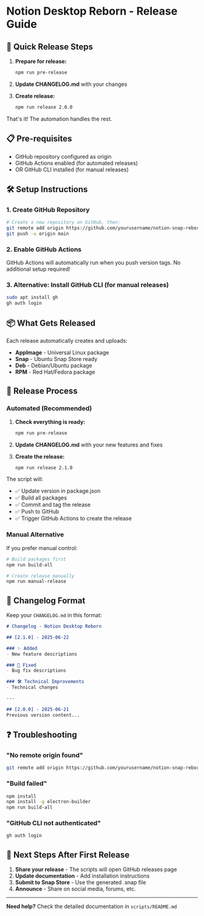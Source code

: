 # Notion Desktop Reborn - Release Guide

## 🚀 Quick Release Steps

1. **Prepare for release:**
   ```bash
   npm run pre-release
   ```

2. **Update CHANGELOG.md** with your changes

3. **Create release:**
   ```bash
   npm run release 2.0.0
   ```

That's it! The automation handles the rest.

## 📋 Pre-requisites

- GitHub repository configured as origin
- GitHub Actions enabled (for automated releases)
- OR GitHub CLI installed (for manual releases)

## 🛠️ Setup Instructions

### 1. Create GitHub Repository

```bash
# Create a new repository on GitHub, then:
git remote add origin https://github.com/yourusername/notion-snap-reborn.git
git push -u origin main
```

### 2. Enable GitHub Actions

GitHub Actions will automatically run when you push version tags. No additional setup required!

### 3. Alternative: Install GitHub CLI (for manual releases)

```bash
sudo apt install gh
gh auth login
```

## 📦 What Gets Released

Each release automatically creates and uploads:

- **AppImage** - Universal Linux package
- **Snap** - Ubuntu Snap Store ready
- **Deb** - Debian/Ubuntu package  
- **RPM** - Red Hat/Fedora package

## 🔄 Release Process

### Automated (Recommended)

1. **Check everything is ready:**
   ```bash
   npm run pre-release
   ```

2. **Update CHANGELOG.md** with your new features and fixes

3. **Create the release:**
   ```bash
   npm run release 2.1.0
   ```

The script will:
- ✅ Update version in package.json
- ✅ Build all packages
- ✅ Commit and tag the release
- ✅ Push to GitHub
- ✅ Trigger GitHub Actions to create the release

### Manual Alternative

If you prefer manual control:

```bash
# Build packages first
npm run build-all

# Create release manually
npm run manual-release
```

## 📝 Changelog Format

Keep your `CHANGELOG.md` in this format:

```markdown
# Changelog - Notion Desktop Reborn

## [2.1.0] - 2025-06-22

### ✨ Added
- New feature descriptions

### 🔧 Fixed
- Bug fix descriptions

### 🛠️ Technical Improvements
- Technical changes

---

## [2.0.0] - 2025-06-21
Previous version content...
```

## ❓ Troubleshooting

### "No remote origin found"
```bash
git remote add origin https://github.com/yourusername/notion-snap-reborn.git
```

### "Build failed"
```bash
npm install
npm install -g electron-builder
npm run build-all
```

### "GitHub CLI not authenticated"
```bash
gh auth login
```

## 🎯 Next Steps After First Release

1. **Share your release** - The scripts will open GitHub releases page
2. **Update documentation** - Add installation instructions
3. **Submit to Snap Store** - Use the generated .snap file
4. **Announce** - Share on social media, forums, etc.

---

**Need help?** Check the detailed documentation in `scripts/README.md`
